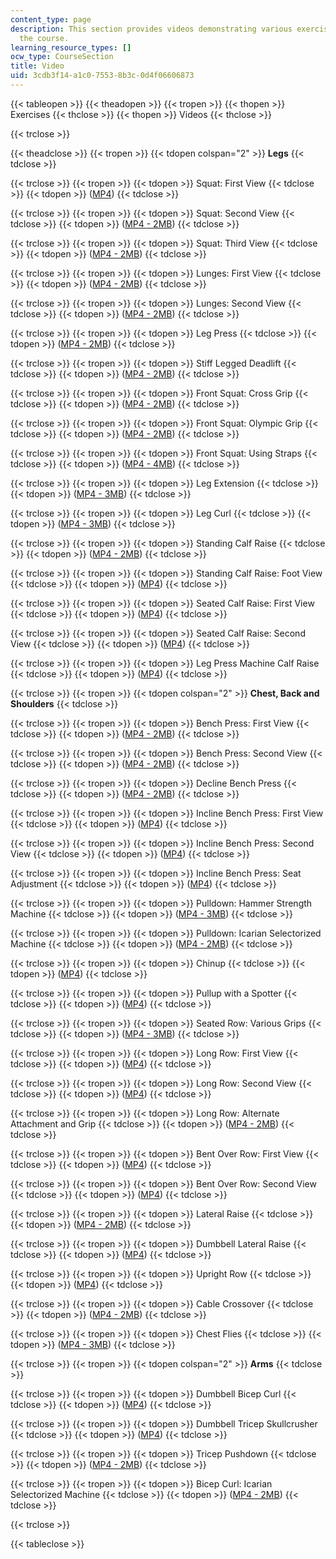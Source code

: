 ```yaml
---
content_type: page
description: This section provides videos demonstrating various exercises taught in
  the course.
learning_resource_types: []
ocw_type: CourseSection
title: Video
uid: 3cdb3f14-a1c0-7553-8b3c-0d4f06606873
---
```


{{< tableopen >}}
{{< theadopen >}}
{{< tropen >}}
{{< thopen >}}
Exercises
{{< thclose >}}
{{< thopen >}}
Videos
{{< thclose >}}

{{< trclose >}}

{{< theadclose >}}
{{< tropen >}}
{{< tdopen colspan="2" >}}
**Legs**
{{< tdclose >}}

{{< trclose >}}
{{< tropen >}}
{{< tdopen >}}
Squat: First View
{{< tdclose >}}
{{< tdopen >}}
([MP4](http://www.archive.org/download/MITPE.720S06/squat_first_view-220k.mp4))
{{< tdclose >}}

{{< trclose >}}
{{< tropen >}}
{{< tdopen >}}
Squat: Second View
{{< tdclose >}}
{{< tdopen >}}
([MP4 - 2MB](http://www.archive.org/download/MITPE.720S06/squat_second_view-220k.mp4))
{{< tdclose >}}

{{< trclose >}}
{{< tropen >}}
{{< tdopen >}}
Squat: Third View
{{< tdclose >}}
{{< tdopen >}}
([MP4 - 2MB](http://www.archive.org/download/MITPE.720S06/squat_third_view-220k.mp4))
{{< tdclose >}}

{{< trclose >}}
{{< tropen >}}
{{< tdopen >}}
Lunges: First View
{{< tdclose >}}
{{< tdopen >}}
([MP4 - 2MB](http://www.archive.org/download/MITPE.720S06/lunge_first_view-220k.mp4))
{{< tdclose >}}

{{< trclose >}}
{{< tropen >}}
{{< tdopen >}}
Lunges: Second View
{{< tdclose >}}
{{< tdopen >}}
([MP4 - 2MB](http://www.archive.org/download/MITPE.720S06/lunge_second_view-220k.mp4))
{{< tdclose >}}

{{< trclose >}}
{{< tropen >}}
{{< tdopen >}}
Leg Press
{{< tdclose >}}
{{< tdopen >}}
([MP4 - 2MB](http://www.archive.org/download/MITPE.720S06/leg_press-220k.mp4))
{{< tdclose >}}

{{< trclose >}}
{{< tropen >}}
{{< tdopen >}}
Stiff Legged Deadlift
{{< tdclose >}}
{{< tdopen >}}
([MP4 - 2MB](http://www.archive.org/download/MITPE.720S06/stiff_legged_deadlift-220k.mp4))
{{< tdclose >}}

{{< trclose >}}
{{< tropen >}}
{{< tdopen >}}
Front Squat: Cross Grip
{{< tdclose >}}
{{< tdopen >}}
([MP4 - 2MB](http://www.archive.org/download/MITPE.720S06/front_squat_cross_grip-220k.mp4))
{{< tdclose >}}

{{< trclose >}}
{{< tropen >}}
{{< tdopen >}}
Front Squat: Olympic Grip
{{< tdclose >}}
{{< tdopen >}}
([MP4 - 2MB](http://www.archive.org/download/MITPE.720S06/front_squat_olymipic_grip-220k.mp4))
{{< tdclose >}}

{{< trclose >}}
{{< tropen >}}
{{< tdopen >}}
Front Squat: Using Straps
{{< tdclose >}}
{{< tdopen >}}
([MP4 - 4MB](http://www.archive.org/download/MITPE.720S06/front_squat_using_straps-220k.mp4))
{{< tdclose >}}

{{< trclose >}}
{{< tropen >}}
{{< tdopen >}}
Leg Extension
{{< tdclose >}}
{{< tdopen >}}
([MP4 - 3MB](http://www.archive.org/download/MITPE.720S06/leg_extension-220k.mp4))
{{< tdclose >}}

{{< trclose >}}
{{< tropen >}}
{{< tdopen >}}
Leg Curl
{{< tdclose >}}
{{< tdopen >}}
([MP4 - 3MB](http://www.archive.org/download/MITPE.720S06/leg_curl-220k.mp4))
{{< tdclose >}}

{{< trclose >}}
{{< tropen >}}
{{< tdopen >}}
Standing Calf Raise
{{< tdclose >}}
{{< tdopen >}}
([MP4 - 2MB](http://www.archive.org/download/MITPE.720S06/standing_calf_raise-220k.mp4))
{{< tdclose >}}

{{< trclose >}}
{{< tropen >}}
{{< tdopen >}}
Standing Calf Raise: Foot View
{{< tdclose >}}
{{< tdopen >}}
([MP4](http://www.archive.org/download/MITPE.720S06/standing_calf_raise_foot_view-220k.mp4))
{{< tdclose >}}

{{< trclose >}}
{{< tropen >}}
{{< tdopen >}}
Seated Calf Raise: First View
{{< tdclose >}}
{{< tdopen >}}
([MP4](http://www.archive.org/download/MITPE.720S06/seated_calf_raise_first_view-220k.mp4))
{{< tdclose >}}

{{< trclose >}}
{{< tropen >}}
{{< tdopen >}}
Seated Calf Raise: Second View
{{< tdclose >}}
{{< tdopen >}}
([MP4](http://www.archive.org/download/MITPE.720S06/seated_calf_raise_second_view-220k.mp4))
{{< tdclose >}}

{{< trclose >}}
{{< tropen >}}
{{< tdopen >}}
Leg Press Machine Calf Raise
{{< tdclose >}}
{{< tdopen >}}
([MP4](http://www.archive.org/download/MITPE.720S06/leg_press_machine_calf_raise-220k.mp4))
{{< tdclose >}}

{{< trclose >}}
{{< tropen >}}
{{< tdopen colspan="2" >}}
**Chest, Back and Shoulders**
{{< tdclose >}}

{{< trclose >}}
{{< tropen >}}
{{< tdopen >}}
Bench Press: First View
{{< tdclose >}}
{{< tdopen >}}
([MP4 - 2MB](http://www.archive.org/download/MITPE.720S06/bench_press_first_view-220k.mp4))
{{< tdclose >}}

{{< trclose >}}
{{< tropen >}}
{{< tdopen >}}
Bench Press: Second View
{{< tdclose >}}
{{< tdopen >}}
([MP4 - 2MB](http://www.archive.org/download/MITPE.720S06/bench_press_second_view-220k.mp4))
{{< tdclose >}}

{{< trclose >}}
{{< tropen >}}
{{< tdopen >}}
Decline Bench Press
{{< tdclose >}}
{{< tdopen >}}
([MP4 - 2MB](http://www.archive.org/download/MITPE.720S06/decline_bench_press-220k.mp4))
{{< tdclose >}}

{{< trclose >}}
{{< tropen >}}
{{< tdopen >}}
Incline Bench Press: First View
{{< tdclose >}}
{{< tdopen >}}
([MP4](http://www.archive.org/download/MITPE.720S06/incline_bench_press_first_view-220k.mp4))
{{< tdclose >}}

{{< trclose >}}
{{< tropen >}}
{{< tdopen >}}
Incline Bench Press: Second View
{{< tdclose >}}
{{< tdopen >}}
([MP4](http://www.archive.org/download/MITPE.720S06/incline_bench_press_second_view-220k.mp4))
{{< tdclose >}}

{{< trclose >}}
{{< tropen >}}
{{< tdopen >}}
Incline Bench Press: Seat Adjustment
{{< tdclose >}}
{{< tdopen >}}
([MP4](http://www.archive.org/download/MITPE.720S06/incline_bench_press_seat_adjustment-220k.mp4))
{{< tdclose >}}

{{< trclose >}}
{{< tropen >}}
{{< tdopen >}}
Pulldown: Hammer Strength Machine
{{< tdclose >}}
{{< tdopen >}}
([MP4 - 3MB](http://www.archive.org/download/MITPE.720S06/pulldown_hammer_strength_machine-220k.mp4))
{{< tdclose >}}

{{< trclose >}}
{{< tropen >}}
{{< tdopen >}}
Pulldown: Icarian Selectorized Machine
{{< tdclose >}}
{{< tdopen >}}
([MP4 - 2MB](http://www.archive.org/download/MITPE.720S06/pulldown_icarian_selectorized_machine-220k.mp4))
{{< tdclose >}}

{{< trclose >}}
{{< tropen >}}
{{< tdopen >}}
Chinup
{{< tdclose >}}
{{< tdopen >}}
([MP4](http://www.archive.org/download/MITPE.720S06/chinup-220k.mp4))
{{< tdclose >}}

{{< trclose >}}
{{< tropen >}}
{{< tdopen >}}
Pullup with a Spotter
{{< tdclose >}}
{{< tdopen >}}
([MP4](http://www.archive.org/download/MITPE.720S06/pullup_with_a_spotter-220k.mp4))
{{< tdclose >}}

{{< trclose >}}
{{< tropen >}}
{{< tdopen >}}
Seated Row: Various Grips
{{< tdclose >}}
{{< tdopen >}}
([MP4 - 3MB](http://www.archive.org/download/MITPE.720S06/seated_row_various_grips-220k.mp4))
{{< tdclose >}}

{{< trclose >}}
{{< tropen >}}
{{< tdopen >}}
Long Row: First View
{{< tdclose >}}
{{< tdopen >}}
([MP4](http://www.archive.org/download/MITPE.720S06/long_row_first_view-220k.mp4))
{{< tdclose >}}

{{< trclose >}}
{{< tropen >}}
{{< tdopen >}}
Long Row: Second View
{{< tdclose >}}
{{< tdopen >}}
([MP4](http://www.archive.org/download/MITPE.720S06/long_row_second_view-220k.mp4))
{{< tdclose >}}

{{< trclose >}}
{{< tropen >}}
{{< tdopen >}}
Long Row: Alternate Attachment and Grip
{{< tdclose >}}
{{< tdopen >}}
([MP4 - 2MB](http://www.archive.org/download/MITPE.720S06/long_row_alternate_attachment_and_grip-220k.mp4))
{{< tdclose >}}

{{< trclose >}}
{{< tropen >}}
{{< tdopen >}}
Bent Over Row: First View
{{< tdclose >}}
{{< tdopen >}}
([MP4](http://www.archive.org/download/MITPE.720S06/bent_over_row_first_view-220k.mp4))
{{< tdclose >}}

{{< trclose >}}
{{< tropen >}}
{{< tdopen >}}
Bent Over Row: Second View
{{< tdclose >}}
{{< tdopen >}}
([MP4](http://www.archive.org/download/MITPE.720S06/bent_over_row_second_view-220k.mp4))
{{< tdclose >}}

{{< trclose >}}
{{< tropen >}}
{{< tdopen >}}
Lateral Raise
{{< tdclose >}}
{{< tdopen >}}
([MP4 - 2MB](http://www.archive.org/download/MITPE.720S06/lateral_raise-220k.mp4))
{{< tdclose >}}

{{< trclose >}}
{{< tropen >}}
{{< tdopen >}}
Dumbbell Lateral Raise
{{< tdclose >}}
{{< tdopen >}}
([MP4](http://www.archive.org/download/MITPE.720S06/dumbbell_lateral_raise-220k.mp4))
{{< tdclose >}}

{{< trclose >}}
{{< tropen >}}
{{< tdopen >}}
Upright Row
{{< tdclose >}}
{{< tdopen >}}
([MP4](http://www.archive.org/download/MITPE.720S06/upright_row-220k.mp4))
{{< tdclose >}}

{{< trclose >}}
{{< tropen >}}
{{< tdopen >}}
Cable Crossover
{{< tdclose >}}
{{< tdopen >}}
([MP4 - 2MB](http://www.archive.org/download/MITPE.720S06/cable_crossover-220k.mp4))
{{< tdclose >}}

{{< trclose >}}
{{< tropen >}}
{{< tdopen >}}
Chest Flies
{{< tdclose >}}
{{< tdopen >}}
([MP4 - 3MB](http://www.archive.org/download/MITPE.720S06/chest_flies-220k.mp4))
{{< tdclose >}}

{{< trclose >}}
{{< tropen >}}
{{< tdopen colspan="2" >}}
**Arms**
{{< tdclose >}}

{{< trclose >}}
{{< tropen >}}
{{< tdopen >}}
Dumbbell Bicep Curl
{{< tdclose >}}
{{< tdopen >}}
([MP4](http://www.archive.org/download/MITPE.720S06/dumbbell_bicep_curl-220k.mp4))
{{< tdclose >}}

{{< trclose >}}
{{< tropen >}}
{{< tdopen >}}
Dumbbell Tricep Skullcrusher
{{< tdclose >}}
{{< tdopen >}}
([MP4](http://www.archive.org/download/MITPE.720S06/dumbbell_tricep_skullcrasher-220k.mp4))
{{< tdclose >}}

{{< trclose >}}
{{< tropen >}}
{{< tdopen >}}
Tricep Pushdown
{{< tdclose >}}
{{< tdopen >}}
([MP4 - 2MB](http://www.archive.org/download/MITPE.720S06/tricep_pushdown-220k.mp4))
{{< tdclose >}}

{{< trclose >}}
{{< tropen >}}
{{< tdopen >}}
Bicep Curl: Icarian Selectorized Machine
{{< tdclose >}}
{{< tdopen >}}
([MP4 - 2MB](http://www.archive.org/download/MITPE.720S06/bicep_curl_icarian_selectorized_machine-220k.mp4))
{{< tdclose >}}

{{< trclose >}}

{{< tableclose >}}